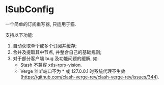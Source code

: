 # lSubConfig
一个简单的订阅重写器, 只适用于猫.

支持以下功能:
1. 自动获取单个或多个订阅并缓存;
2. 合并及提取其中节点, 并整合自己的基础规则;
3. 对于部分客户端 bug 及功能问题的缓解, 如:
   * Stash 不兼容 xtls-rprx-vision.
   * Verge 监听端口不为 * 或 127.0.0.1 时系统代理不生效 (https://github.com/clash-verge-rev/clash-verge-rev/issues/344).
